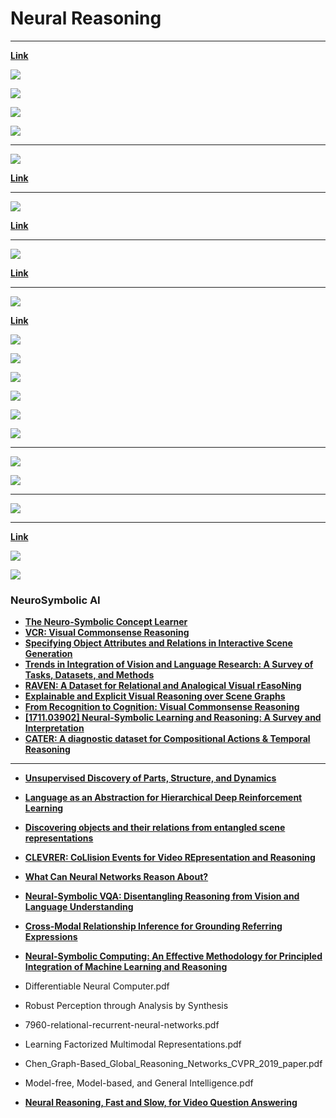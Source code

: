 # Neural Reasoning

---

[**Link**](https://arxiv.org/pdf/1612.00341.pdf)

![](../projects/images/2020-07-22-00-42-26.png)

![](../projects/images/2020-07-21-06-03-46.png)

![](../projects/images/2020-07-21-06-04-40.png)

![](../projects/images/2020-07-21-06-04-57.png)

---

![](../projects/images/2020-07-22-00-35-19.png)

[**Link**](https://arxiv.org/pdf/1806.01242.pdf)

---

![](../projects/images/2020-07-22-00-37-56.png)

[**Link**](https://arxiv.org/pdf/1810.01566.pdf)

---

![](../projects/images/2020-07-22-00-40-15.png)

[**Link**](http://papers.nips.cc/paper/8931-universal-invariant-and-equivariant-graph-neural-networks.pdf)

---

![](../projects/images/2020-07-22-01-21-03.png)

[**Link**](https://arxiv.org/pdf/1903.05136.pdf)

![](../projects/images/2020-07-22-01-21-37.png)

![](../projects/images/2020-07-22-01-22-00.png)

![](../projects/images/2020-07-22-01-22-20.png)

![](../projects/images/2020-07-22-01-23-29.png)

![](../projects/images/2020-07-22-01-25-31.png)

![](../projects/images/2020-07-22-01-25-56.png)

---

![](../projects/images/2020-07-22-01-36-08.png)

![](../projects/images/2020-07-22-01-36-39.png)

---

![](../projects/images/2020-07-22-01-37-03.png)

---

[**Link**](https://arxiv.org/pdf/1905.10307.pdf)

![](../projects/images/2020-07-22-02-06-48.png)

![](../projects/images/2020-07-22-02-07-09.png)

### NeuroSymbolic AI

- [**The Neuro-Symbolic Concept Learner**](http://nscl.csail.mit.edu/)
- [**VCR: Visual Commonsense Reasoning**](https://visualcommonsense.com/)
- [**Specifying Object Attributes and Relations in Interactive Scene Generation**](https://arxiv.org/abs/1909.05379.pdf)
- [**Trends in Integration of Vision and Language Research: A Survey of Tasks, Datasets, and Methods**](https://arxiv.org/abs/1907.09358.pdf)
- [**RAVEN: A Dataset for Relational and Analogical Visual rEasoNing**](https://arxiv.org/abs/1903.02741.pdf)
- [**Explainable and Explicit Visual Reasoning over Scene Graphs**](https://arxiv.org/abs/1812.01855.pdf)
- [**From Recognition to Cognition: Visual Commonsense Reasoning**](https://arxiv.org/abs/1811.10830.pdf)
- [**[1711.03902] Neural-Symbolic Learning and Reasoning: A Survey and Interpretation**](https://arxiv.org/abs/1711.03902)
- [**CATER: A diagnostic dataset for Compositional Actions & Temporal Reasoning**](https://openreview.net/forum?id=HJgzt2VKPB)

---

- [**Unsupervised Discovery of Parts, Structure, and Dynamics**](https://arxiv.org/abs/1903.05136.pdf)
- [**Language as an Abstraction for Hierarchical Deep Reinforcement Learning**](https://arxiv.org/abs/1906.07343.pdf)
- [**Discovering objects and their relations from entangled scene representations**](https://arxiv.org/abs/1702.05068.pdf)
- [**CLEVRER: CoLlision Events for Video REpresentation and Reasoning**](https://arxiv.org/abs/1910.01442.pdf)
- [**What Can Neural Networks Reason About?**](https://openreview.net/forum?id=rJxbJeHFPS)
- [**Neural-Symbolic VQA: Disentangling Reasoning from Vision and Language Understanding**](http://papers.nips.cc/paper/7381-neural-symbolic-vqa-disentangling-reasoning-from-vision-and-language-understanding.pdf)
- [**Cross-Modal Relationship Inference for Grounding Referring Expressions**](https://zpascal.net/cvpr2019/Yang_Cross-Modal_Relationship_Inference_for_Grounding_Referring_Expressions_CVPR_2019_paper.pdf)
- [**Neural-Symbolic Computing: An Effective Methodology for Principled Integration of Machine Learning and Reasoning**](https://arxiv.org/abs/1905.06088.pdf)

- Differentiable Neural Computer.pdf
- Robust Perception through Analysis by Synthesis
- 7960-relational-recurrent-neural-networks.pdf
- Learning Factorized Multimodal Representations.pdf
- Chen_Graph-Based_Global_Reasoning_Networks_CVPR_2019_paper.pdf 
- Model-free, Model-based, and General Intelligence.pdf
- [**Neural Reasoning, Fast and Slow, for Video Question Answering**](https://arxiv.org/abs/1907.04553.pdf)
